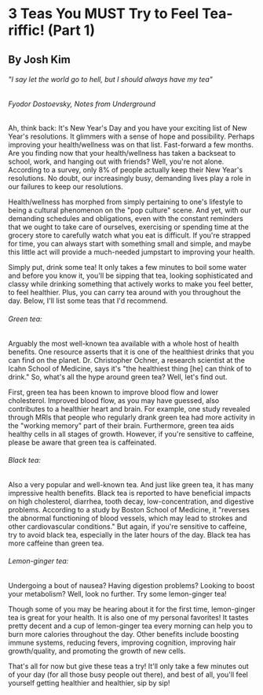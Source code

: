 # 3 Teas You MUST Try to Feel Tea-riffic! (Part 1)
## By Josh Kim
###### "I say let the world go to hell, but I should always have my tea"
###### Fyodor Dostoevsky, Notes from Underground

Ah, think back: It's New Year's Day and you have your exciting list of New Year's resolutions. It glimmers with a sense of hope and possibility. Perhaps improving your health/wellness was on that list. Fast-forward a few months. Are you finding now that your health/wellness has taken a backseat to school, work, and hanging out with friends? Well, you're not alone. According to a survey, only 8% of people actually keep their New Year's resolutions. No doubt, our increasingly busy, demanding lives play a role in our failures to keep our resolutions.

Health/wellness has morphed from simply pertaining to one's lifestyle to being a cultural phenomenon on the "pop culture" scene. And yet, with our demanding schedules and obligations, even with the constant reminders that we ought to take care of ourselves, exercising or spending time at the grocery store to carefully watch what you eat is difficult. If you're strapped for time, you can always start with something small and simple, and maybe this little act will provide a much-needed jumpstart to improving your health.

Simply put, drink some tea! It only takes a few minutes to boil some water and before you know it, you'll be sipping that tea, looking sophisticated and classy while drinking something that actively works to make you feel better, to feel healthier. Plus, you can carry tea around with you throughout the day. Below, I'll list some teas that I'd recommend.

###### Green tea:
Arguably the most well-known tea available with a whole host of health benefits. One resource asserts that it is one of the healthiest drinks that you can find on the planet. Dr. Christopher Ochner, a research scientist at the Icahn School of Medicine, says it's "the healthiest thing [he] can think of to drink." So, what's all the hype around green tea? Well, let's find out.

First, green tea has been known to improve blood flow and lower cholesterol. Improved blood flow, as you may have guessed, also contributes to a healthier heart and brain. For example, one study revealed through MRIs that people who regularly drank green tea had more activity in the "working memory" part of their brain. Furthermore, green tea aids healthy cells in all stages of growth. However, if you're sensitive to caffeine, please be aware that green tea is caffeinated.

###### Black tea:
Also a very popular and well-known tea. And just like green tea, it has many impressive health benefits. Black tea is reported to have beneficial impacts on high cholesterol, diarrhea, tooth decay, low-concentration, and digestive problems. According to a study by Boston School of Medicine, it "reverses the abnormal functioning of blood vessels, which may lead to strokes and other cardiovascular conditions." But again, if you're sensitive to caffeine, try to avoid black tea, especially in the later hours of the day. Black tea has more caffeine than green tea.

###### Lemon-ginger tea:
Undergoing a bout of nausea? Having digestion problems? Looking to boost your metabolism? Well, look no further. Try some lemon-ginger tea!

Though some of you may be hearing about it for the first time, lemon-ginger tea is great for your health. It is also one of my personal favorites! It tastes pretty decent and a cup of lemon-ginger tea every morning can help you to burn more calories throughout the day. Other benefits include boosting immune systems, reducing fevers, improving cognition, improving hair growth/quality, and promoting the growth of new cells.

That's all for now but give these teas a try! It'll only take a few minutes out of your day (for all those busy people out there), and best of all, you'll feel yourself getting healthier and healthier, sip by sip!
